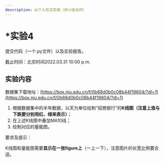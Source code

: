 ```yaml
---
description: 以个人形式完成（非小组合作）
---
```


# \*实验4

提交代码（一个.py文件）以及实验报告。

截止时间：北京时间2022.03.31 10:00 p.m.

## 实验内容

数据集下载地址：[https://box.nju.edu.cn/f/0b68d0b0c08b44f19604/?dl=1](https://box.nju.edu.cn/f/0b68d0b0c08b44f19604/?dl=1)

1. 根据数据集中的半年数据，以天为单位绘制“招商银行”的**K线图（注意上涨与下跌要分别用红、绿来表示）**；
2. 在上述K线图中叠加MA10线；
3. 绘制对应的量能图。

要求及提示：

K线图和量能图需要**显示在一张figure上**（一上一下），注意图片的长宽比例要合适。

